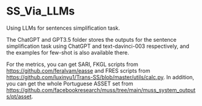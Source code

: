 # SS_Via_LLMs
Using LLMs for sentences simplification task.

The ChatGPT and GPT3.5 folder stores the outputs for the sentence simplification task using ChatGPT and text-davinci-003 respectively, and the examples for few-shot is also available there.

For the metrics, you can get SARI, FKGL scripts from https://github.com/feralvam/easse and FRES scripts from https://github.com/luxinyu1/Trans-SS/blob/master/utils/calc.py. In addition, you can get the whole Portuguese ASSET set from https://github.com/facebookresearch/muss/tree/main/muss_system_outputs/pt/asset.
